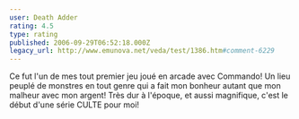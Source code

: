 ```yaml
---
user: Death Adder
rating: 4.5
type: rating
published: 2006-09-29T06:52:18.000Z
legacy_url: http://www.emunova.net/veda/test/1386.htm#comment-6229
---
```

Ce fut l'un de mes tout premier jeu joué en arcade avec Commando! Un lieu peuplé de monstres en tout genre qui a fait mon bonheur autant que mon malheur avec mon argent! Très dur à l'époque, et aussi magnifique, c'est le début d'une série CULTE pour moi!
